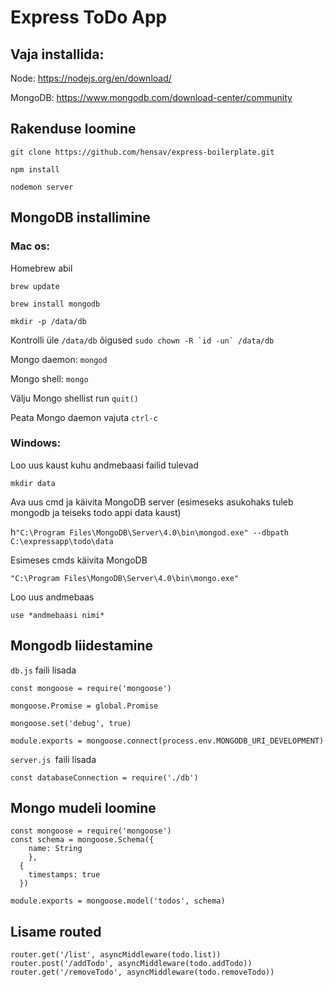 # Express ToDo App

## Vaja installida:

Node: https://nodejs.org/en/download/

MongoDB: https://www.mongodb.com/download-center/community

## Rakenduse loomine

`git clone https://github.com/hensav/express-boilerplate.git`

`npm install`

`nodemon server`

## MongoDB installimine

### Mac os:

Homebrew abil

`brew update`

`brew install mongodb`

`mkdir -p /data/db`

Kontrolli üle `/data/db` õigused ``sudo chown -R `id -un` /data/db``

Mongo daemon: `mongod`

Mongo shell: `mongo`

Välju Mongo shellist run `quit()`

Peata Mongo daemon vajuta `ctrl-c`

### Windows:

Loo uus kaust kuhu andmebaasi failid tulevad

`mkdir data`

Ava uus cmd ja käivita MongoDB server (esimeseks asukohaks tuleb mongodb ja teiseks todo appi data kaust)

h`"C:\Program Files\MongoDB\Server\4.0\bin\mongod.exe" --dbpath` `C:\expressapp\todo\data`

Esimeses cmds käivita MongoDB

`"C:\Program Files\MongoDB\Server\4.0\bin\mongo.exe"`

Loo uus andmebaas

`use *andmebaasi nimi*`


## Mongodb liidestamine

`db.js` faili lisada

```
const mongoose = require('mongoose')

mongoose.Promise = global.Promise

mongoose.set('debug', true)

module.exports = mongoose.connect(process.env.MONGODB_URI_DEVELOPMENT)

```

`server.js `faili lisada

`const databaseConnection = require('./db')`

## Mongo mudeli loomine

```
const mongoose = require('mongoose')
const schema = mongoose.Schema({
    name: String
    },
  {
    timestamps: true
  })

module.exports = mongoose.model('todos', schema)

```

## Lisame routed

```
router.get('/list', asyncMiddleware(todo.list))
router.post('/addTodo', asyncMiddleware(todo.addTodo))
router.get('/removeTodo', asyncMiddleware(todo.removeTodo))
```